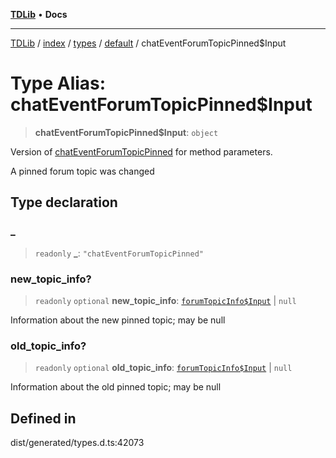 [**TDLib**](../../../../../../README.md) • **Docs**

***

[TDLib](../../../../../../modules.md) / [index](../../../../../README.md) / [types](../../../README.md) / [default](../README.md) / chatEventForumTopicPinned$Input

# Type Alias: chatEventForumTopicPinned$Input

> **chatEventForumTopicPinned$Input**: `object`

Version of [chatEventForumTopicPinned](chatEventForumTopicPinned.md) for method parameters.

A pinned forum topic was changed

## Type declaration

### \_

> `readonly` **\_**: `"chatEventForumTopicPinned"`

### new\_topic\_info?

> `readonly` `optional` **new\_topic\_info**: [`forumTopicInfo$Input`](forumTopicInfo$Input.md) \| `null`

Information about the new pinned topic; may be null

### old\_topic\_info?

> `readonly` `optional` **old\_topic\_info**: [`forumTopicInfo$Input`](forumTopicInfo$Input.md) \| `null`

Information about the old pinned topic; may be null

## Defined in

dist/generated/types.d.ts:42073
